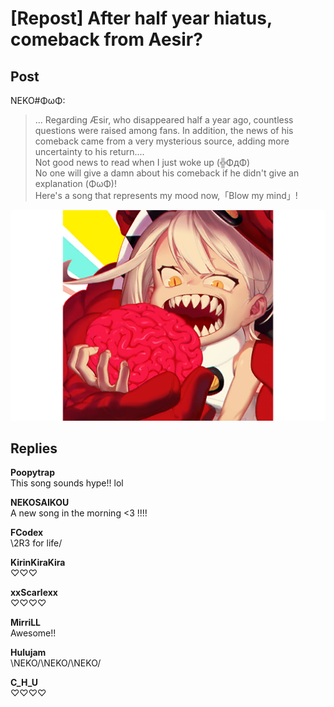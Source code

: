 # [Repost] After half year hiatus, comeback from Aesir?
## Post
NEKO#ΦωΦ:<br>
> ... Regarding Æsir, who disappeared half a year ago, countless questions were raised among fans. In addition, the news of his comeback came from a very mysterious source, adding more uncertainty to his return....<br>
Not good news to read when I just woke up (╬ΦдΦ)<br>
No one will give a damn about his comeback if he didn't give an explanation (ΦωΦ)!<br>
Here's a song that represents my mood now,「Blow my mind」!

![n1801.png](./attachments/n1801.png)
## Replies
**Poopytrap**<br>
This song sounds hype!! lol

**NEKOSAIKOU**<br>
A new song in the morning <3 !!!!

**FCodex**<br>
\\2R3 for life/

**KirinKiraKira**<br>
♡♡♡

**xxScarlexx**<br>
♡♡♡♡

**MirriLL**<br>
Awesome!!

**Hulujam**<br>
\\NEKO/\\NEKO/\\NEKO/

**C_H_U**<br>
♡♡♡♡

